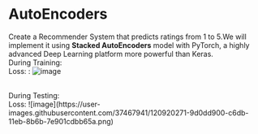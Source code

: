 # AutoEncoders
Create a Recommender System that predicts ratings from 1 to 5.We will implement it using <b>Stacked AutoEncoders</b> model with PyTorch, a highly advanced Deep Learning platform more powerful than Keras. 
<br>
During Training:
<br>Loss: :
![image](https://user-images.githubusercontent.com/37467941/120920209-5c15c480-c6db-11eb-974b-acb9d1085690.png)



<br>
During Testing:
<br>Loss:
![image](https://user-images.githubusercontent.com/37467941/120920271-9d0dd900-c6db-11eb-8b6b-7e901cdbb65a.png)

